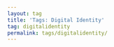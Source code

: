 ```yaml
---
layout: tag
title: 'Tags: Digital Identity'
tag: digitalidentity
permalink: tags/digitalidentity/
---
```

